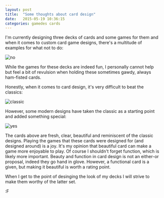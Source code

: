 ```yaml
---
layout: post
title:  "Some thoughts about card design"
date:   2015-05-19 10:36:15
categories: gamedes cards
---
```


I'm currently designing three decks of cards and some games for them and when it comes to custom card game designs, there's a multitude of examples for what not to do:

![no](https://farm8.staticflickr.com/7731/17671522320_594f63a735_c_d.jpg)

While the games for these decks are indeed fun, I personally cannot help but feel a bit of revulsion when holding these sometimes gawdy, always ham-fisted cards.

Honestly, when it comes to card design, it's very difficult to beat the classics:

![classic](https://farm9.staticflickr.com/8824/17238652173_712d868937_c_d.jpg)

However, some modern designs have taken the classic as a starting point and added something special:

![yes](https://farm9.staticflickr.com/8853/17671522160_b5b25bb3c9_c_d.jpg)

The cards above are fresh, clear, beautiful and reminiscent of the classic designs.  Playing the games that these cards were designed for  (and designed around) is a joy.  It's my opinion that beautiful card can make a game more enjoyable to play.  Of course I shouldn't forget function, which is likely more important.  Beauty and function in card design is not an either-or proposal, indeed they go hand in glove.  However, a functional card is a given, but making it beautiful is worth a rating point.

When I get to the point of desinging the look of my decks I will strive to make them worthy of the latter set.

:F

